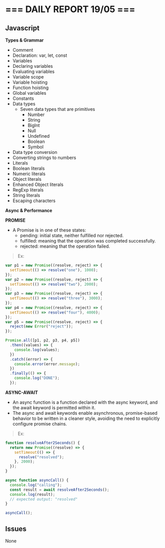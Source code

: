 # === DAILY REPORT 19/05 ===

## Javascript

**Types & Grammar**

- Comment
- Declaration: var, let, const
- Variables
- Declaring variables
- Evaluating variables
- Variable scope
- Variable hoisting
- Function hoisting
- Global variables
- Constants
- Data types
  - Seven data types that are primitives
    - Number
    - String
    - BigInt
    - Null
    - Undefined
    - Boolean
    - Symbol
- Data type conversion
- Converting strings to numbers
- Literals
- Boolean literals
- Numeric literals
- Object literals
- Enhanced Object literals
- RegExp literals
- String literals
- Escaping characters

**Async & Performance**

**PROMISE**

- A Promise is in one of these states:
  - pending: initial state, neither fulfilled nor rejected.
  - fulfilled: meaning that the operation was completed successfully.
  - rejected: meaning that the operation failed.

> Ex:

```javascript
var p1 = new Promise((resolve, reject) => {
  setTimeout(() => resolve("one"), 1000);
});
var p2 = new Promise((resolve, reject) => {
  setTimeout(() => resolve("two"), 2000);
});
var p3 = new Promise((resolve, reject) => {
  setTimeout(() => resolve("three"), 3000);
});
var p4 = new Promise((resolve, reject) => {
  setTimeout(() => resolve("four"), 4000);
});
var p5 = new Promise((resolve, reject) => {
  reject(new Error("reject"));
});

Promise.all([p1, p2, p3, p4, p5])
  .then((values) => {
    console.log(values);
  })
  .catch((error) => {
    console.error(error.message);
  })
  .finally(() => {
    console.log("DONE");
  });
```

**ASYNC-AWAIT**

- An async function is a function declared with the async keyword, and the await keyword is permitted within it.
- The async and await keywords enable asynchronous, promise-based behavior to be written in a cleaner style, avoiding the need to explicitly configure promise chains.

> Ex:

```javascript
function resolveAfter2Seconds() {
  return new Promise((resolve) => {
    setTimeout(() => {
      resolve("resolved");
    }, 2000);
  });
}

async function asyncCall() {
  console.log("calling");
  const result = await resolveAfter2Seconds();
  console.log(result);
  // expected output: "resolved"
}

asyncCall();
```

## Issues

None
